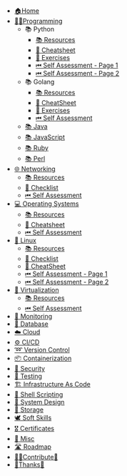 - [🏠Home](/)
- [👨‍💻Programming](programming/index)
  - 📚 Python
    - [📚 Resources](programming/python)
    - [📃 Cheatsheet](programming/python/cheatsheet)
    - [📎 Exercises](programming/python/exercises)
    - [⏮ Self Assessment - Page 1](programming/python/assessment-1)
    - [⏮ Self Assessment - Page 2](programming/python/assessment-2)
  - 📚 Golang
    - [📚 Resources](programming/go)
    - [📃 CheatSheet](programming/go/cheatsheet)
    - [📎 Exercises](programming/go/exercises)
    - [⏮ Self Assessment](programming/go/assessment)
  - [📚 Java](programming/java)
  - [📚 JavaScript](programming/javascript)  
  - [📚 Ruby](programming/ruby)
  - [📚 Perl](programming/perl)
- [🌐 Networking](networking/index)  
  - [📚 Resources](networking/resources)
  - [📃 Checklist](networking/checklist)
  - [⏮ Self Assessment](networking/assessment)
- [💻 Operating Systems](os/index)
  - [📚 Resources](os/resources)
  - [📃 Cheatsheet](os/cheatsheet)
  - [⏮ Self Assessment](os/assessment)
- [🐧 Linux](linux/index)
  - [📚 Resources](linux/resources)
  - [📃 Checklist](linux/checklist)
  - [📃 CheatSheet](linux/cheatsheet) 
  - [⏮ Self Assessment - Page 1](linux/assessment-1)
  - [⏮ Self Assessment - Page 2](linux/assessment-2)
- [🦠️ Virtualization](virtualization/index)
  - [📚 Resources](virtualization/resources)
  - [⏮ Self Assessment](virtualization/assessment)
- [👀 Monitoring]()
- [💾 Database]()
- [☁️ Cloud]()
- [⚙️ CI/CD]()
- [➿ Version Control]()
- [📦 Containerization]()
- [🔐 Security]()
- [💉 Testing]()
- [🏗 Infrastructure As Code]()
- [🐚 Shell Scripting]()
- [🍥 System Design]()
- [📀 Storage]()
- [🕊 Soft Skills]()
- [🎖 Certificates]()
- [🤗 Misc]()
- [🛣 Roadmap](roadmap)
- [💁‍♂️Contribute💁](contribute)
- [🙏Thanks🙏](thanks)